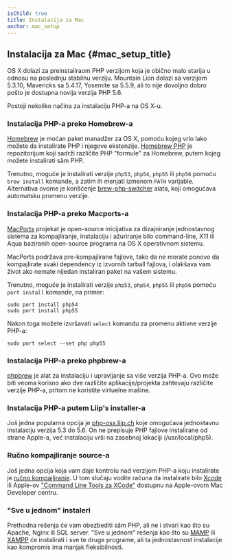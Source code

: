 ```yaml
---
isChild: true
title: Instalacija za Mac
anchor: mac_setup
---
```


## Instalacija za Mac {#mac_setup_title}

OS X dolazi za preinstaliraom PHP verzijom koja je obično malo starija u odnosu na poslednju stabilnu verziju.
Mountain Lion dolazi sa verzijom 5.3.10, Mavericks sa 5.4.17, Yosemite sa 5.5.9, ali to nije dovoljno dobro
pošto je dostupna novija verzija PHP 5.6.

Postoji nekoliko načina za instalaciju PHP-a na OS X-u.

### Instalacija PHP-a preko Homebrew-a

[Homebrew] je moćan paket manadžer za OS X, pomoću kojeg vrlo lako možete da instalirate PHP i njegove ekstenzije.
[Homebrew PHP] je repozitorijum koji sadrži različite PHP "formule" za Homebrew, putem kojeg možete instalirati sâm PHP.

Trenutno, moguće je instalirati verzije `php53`, `php54`, `php55` ili `php56` pomoću `brew install` komande, a zatim ih menjati
izmenom `PATH` varijable. Alternativa ovome je korišćenje [brew-php-switcher][brew-php-switcher] alata, koji omogućava automatsku promenu verzije.

### Instalacija PHP-a preko Macports-a

[MacPorts] projekat je open-source inicijativa za dizajniranje jednostavnog sistema za kompajliranje, instalaciju i ažuriranje
bilo command-line, X11 ili Aqua baziranih open-source programa na OS X operativnom sistemu.

MacPorts podržava pre-kompajlirane fajlove, tako da ne morate ponovo da kompajlirate svaki dependency
iz izvornih tarball fajlova, i olakšava vam život ako nemate nijedan instaliran paket na vašem sistemu.

Trenutno, moguće je instalirati verzije `php53`, `php54`, `php55` ili `php56` pomoću `port install` komande, na primer:

    sudo port install php54
    sudo port install php55

Nakon toga možete izvršavati `select` komandu za promenu aktivne verzije PHP-a:

    sudo port select --set php php55

### Instalacija PHP-a preko phpbrew-a

[phpbrew] je alat za instalaciju i upravljanje sa više verzija PHP-a. Ovo može biti veoma korisno ako
dve različite aplikacije/projekta zahtevaju različite verzije PHP-a, pritom ne koristite virtuelne mašine.

### Instalacija PHP-a putem Liip's installer-a

Još jedna popularna opcija je [php-osx.liip.ch] koje omogućava jednostavnu instalaciju verzija 5.3 do 5.6.
On ne prepisuje PHP fajlove instalirane od strane Apple-a, već instalaciju vrši na zasebnoj lokaciji (/usr/local/php5).

### Ručno kompajliranje source-a

Još jedna opcija koja vam daje kontrolu nad verzijom PHP-a koju instalirate je [ručno kompajliranje][mac-compile].
U tom slučaju vodite računa da instalirate bilo [Xcode][xcode-gcc-substitution] ili Apple-ov ["Command Line Tools za XCode"]
dostupnu na Apple-ovom Mac Developer centru.

### "Sve u jednom" instaleri

Prethodna rešenja će vam obezbediti sâm PHP, ali ne i stvari kao što su Apache, Nginx ili SQL server.
"Sve u jednom" rešenja kao što su [MAMP][mamp-downloads] ili [XAMPP][xampp] će instalirati i sve te
druge programe, ali ta jednostavnost instalacije kao kompromis ima manjak fleksibilnosti.


[Homebrew]: http://brew.sh/
[Homebrew PHP]: https://github.com/Homebrew/homebrew-php#installation
[MacPorts]: https://www.macports.org/install.php
[phpbrew]: https://github.com/phpbrew/phpbrew
[php-osx.liip.ch]: http://php-osx.liip.ch/
[mac-compile]: http://php.net/install.macosx.compile
[xcode-gcc-substitution]: https://github.com/kennethreitz/osx-gcc-installer
["Command Line Tools za XCode"]: https://developer.apple.com/downloads
[mamp-downloads]: http://www.mamp.info/en/downloads/
[xampp]: http://www.apachefriends.org/en/xampp.html
[brew-php-switcher]: https://github.com/philcook/brew-php-switcher
